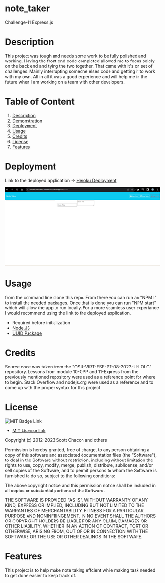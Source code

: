 # note_taker
Challenge-11 Express.js


# Description
This project was tough and needs some work to be fully polished and working. Having the front end code completed allowed me to focus solely on the back end and tying the two together. That came with it's on set of challenges. Mainly interrupting someone elses code and getting it to work with my own. All in all it was a good experience and will help me in the future when I am working on a team with other developers.


# Table of Content

1. [Description](#description)
2. [Demonstration](#demonstration)
3. [Deployment](#deployment)
4. [Usage](#usage)
5. [Credits](#credits)
6. [License](#license)
7. [Features](#features)


# Deployment
Link to the deployed application -> [Heroku Deployment](https://zburnell-note-taker-3b8fd66782a1.herokuapp.com/notes)

![Screenshot of deplyed application](Develop/public/assets/Heroku_Deployment-Note_Taker.png)

   
# Usage
from the command line clone this repo. From there you can run an "NPM I" to install the needed packages. Once that is done you can run "NPM start" which will allow the app to run locally. For a more seamless user experiance I would recommend using the link to the deployed application.

* Required before initialization
* [Node.JS](https://nodejs.org/en)
* [UUID Package](https://www.npmjs.com/package/uuid)

# Credits
Source code was taken from the "OSU-VIRT-FSF-PT-08-2023-U-LOLC" repository. Lessons from module 10-OPP and 11-Express from the previously mentioned repository were used as a reference point for where to begin. 
Stack Overflow and nodejs.org were used as a reference and to come up with the proper syntax for this project

# License
![MIT Badge Link](https://img.shields.io/badge/License-MIT-yellow.svg)

* [MIT License link](https://github.com/git/git-scm.com/blob/main/MIT-LICENSE.txt)
  
Copyright (c) 2012-2023 Scott Chacon and others

Permission is hereby granted, free of charge, to any person obtaining
a copy of this software and associated documentation files (the
"Software"), to deal in the Software without restriction, including
without limitation the rights to use, copy, modify, merge, publish,
distribute, sublicense, and/or sell copies of the Software, and to
permit persons to whom the Software is furnished to do so, subject to
the following conditions:

The above copyright notice and this permission notice shall be
included in all copies or substantial portions of the Software.

THE SOFTWARE IS PROVIDED "AS IS", WITHOUT WARRANTY OF ANY KIND,
EXPRESS OR IMPLIED, INCLUDING BUT NOT LIMITED TO THE WARRANTIES OF
MERCHANTABILITY, FITNESS FOR A PARTICULAR PURPOSE AND
NONINFRINGEMENT. IN NO EVENT SHALL THE AUTHORS OR COPYRIGHT HOLDERS BE
LIABLE FOR ANY CLAIM, DAMAGES OR OTHER LIABILITY, WHETHER IN AN ACTION
OF CONTRACT, TORT OR OTHERWISE, ARISING FROM, OUT OF OR IN CONNECTION
WITH THE SOFTWARE OR THE USE OR OTHER DEALINGS IN THE SOFTWARE.
    
   
# Features
This project is to help make note taking effcient while making task needed to get done easier to keep track of.